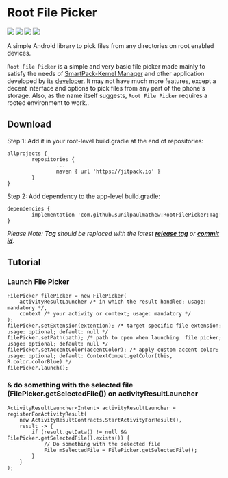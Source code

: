 # Root File Picker

[![](https://img.shields.io/badge/Root%20File%20&%20Picker%20-v0.7-green)](https://github.com/sunilpaulmathew/RootFilePicker/releases)
![](https://img.shields.io/github/languages/top/sunilpaulmathew/RootFilePicker)
![](https://img.shields.io/github/contributors/sunilpaulmathew/RootFilePicker)
![](https://img.shields.io/github/license/sunilpaulmathew/RootFilePicker)

A simple Android library to pick files from any directories on root enabled devices.

`Root File Picker` is a simple and very basic file picker made mainly to satisfy the needs of [SmartPack-Kernel Manager](https://github.com/SmartPack/SmartPack-Kernel-Manager) and other application developed by its [developer](https://github.com/sunilpaulmathew). It may not have much more features, except a decent interface and options to pick files from any part of the phone's storage. Also, as the name itself suggests, `Root File Picker` requires a rooted environment to work..

## Download

Step 1: Add it in your root-level build.gradle at the end of repositories:
```
allprojects {
        repositories {
                ...
                maven { url 'https://jitpack.io' }
        }
}
```

Step 2: Add dependency to the app-level build.gradle:
```
dependencies {
        implementation 'com.github.sunilpaulmathew:RootFilePicker:Tag'
}
```
*Please Note: **Tag** should be replaced with the latest **[release tag](https://github.com/sunilpaulmathew/RootFilePicker/releases)** or **[commit id](https://github.com/sunilpaulmathew/RootFilePicker/commits/main)**.*

## Tutorial

### Launch File Picker

```
FilePicker filePicker = new FilePicker(
    activityResultLauncher /* in which the result handled; usage: mandatory */,
    context /* your activity or context; usage: mandatory */
);
filePicker.setExtension(extention); /* target specific file extension; usage: optional; default: null */
filePicker.setPath(path); /* path to open when launching  file picker; usage: optional; default: null */
filePicker.setAccentColor(accentColor); /* apply custom accent color; usage: optional; default: ContextCompat.getColor(this, R.color.colorBlue) */
filePicker.launch();
```

### & do something with the selected file (FilePicker.getSelectedFile()) on activityResultLauncher

```
ActivityResultLauncher<Intent> activityResultLauncher = registerForActivityResult(
    new ActivityResultContracts.StartActivityForResult(),
    result -> {
        if (result.getData() != null && FilePicker.getSelectedFile().exists()) {
            // Do something with the selected file
            File mSelectedFile = FilePicker.getSelectedFile();
        }
    }
);
```